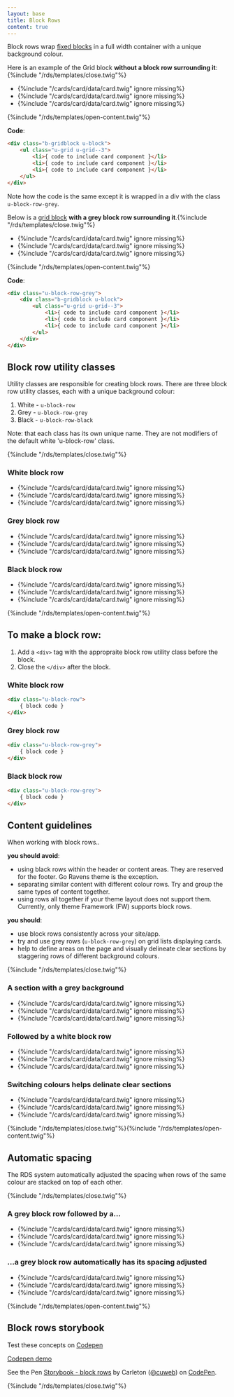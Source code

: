 ```yaml
---
layout: base
title: Block Rows
content: true
---
```

Block rows wrap [fixed blocks](#) in a full width container with a unique background colour.

Here is an example of the Grid block **without a block row surrounding it**:{%include "/rds/templates/close.twig"%}

<div class="b-gridblock u-block">
    <ul class="u-grid u-grid--3">
        <li>{%include "/cards/card/data/card.twig" ignore missing%}</li>
        <li>{%include "/cards/card/data/card.twig" ignore missing%}</li>
        <li>{%include "/cards/card/data/card.twig" ignore missing%}</li>
    </ul>
</div>{%include "/rds/templates/open-content.twig"%}

**Code**:

```html
<div class="b-gridblock u-block">
    <ul class="u-grid u-grid--3">
        <li>{ code to include card component }</li>
        <li>{ code to include card component }</li>
        <li>{ code to include card component }</li>
    </ul>
</div>

```

Note how the code is the same except it is wrapped in a div with the class `u-block-row-grey`.

Below is a [grid block](#) **with a grey block row surrounding it**.{%include "/rds/templates/close.twig"%}

<div class="u-block-row-grey">
    <div class="b-gridblock u-block">
        <ul class="u-grid u-grid--3">
            <li>{%include "/cards/card/data/card.twig" ignore missing%}</li>
            <li>{%include "/cards/card/data/card.twig" ignore missing%}</li>
            <li>{%include "/cards/card/data/card.twig" ignore missing%}</li>
        </ul>
    </div>
</div>{%include "/rds/templates/open-content.twig"%}


**Code**:

```html
<div class="u-block-row-grey">
    <div class="b-gridblock u-block">
        <ul class="u-grid u-grid--3">
            <li>{ code to include card component }</li>
            <li>{ code to include card component }</li>
            <li>{ code to include card component }</li>
        </ul>
    </div>
</div>
```

## Block row utility classes

Utility classes are responsible for creating block rows. There are three block row utility classes, each with a unique background colour:

1. White  -  `u-block-row`
2. Grey  -  `u-block-row-grey`
3. Black  -  `u-block-row-black`

Note: that each class has its own unique name. They are not modifiers of the default white 'u-block-row' class.

{%include "/rds/templates/close.twig"%}

<div class="u-block-row">
    <section class="u-block">
        <h3>White block row</h3>
        <div class="b-gridblock">
            <ul class="u-grid u-grid--3">
                <li>{%include "/cards/card/data/card.twig" ignore missing%}</li>
                <li>{%include "/cards/card/data/card.twig" ignore missing%}</li>
                <li>{%include "/cards/card/data/card.twig" ignore missing%}</li>
            </ul>
        </div>
    </section>
</div>
<div class="u-block-row-grey">
    <section class="u-block">
        <h3>Grey block row</h3>
        <div class="b-gridblock">
            <ul class="u-grid u-grid--3">
                <li>{%include "/cards/card/data/card.twig" ignore missing%}</li>
                <li>{%include "/cards/card/data/card.twig" ignore missing%}</li>
                <li>{%include "/cards/card/data/card.twig" ignore missing%}</li>
            </ul>
        </div>
    </section>
</div>
<div class="u-block-row-black">
    <section class="u-block">
        <h3>Black block row</h3>
        <div class="b-gridblock">
            <ul class="u-grid u-grid--3">
                <li>{%include "/cards/card/data/card.twig" ignore missing%}</li>
                <li>{%include "/cards/card/data/card.twig" ignore missing%}</li>
                <li>{%include "/cards/card/data/card.twig" ignore missing%}</li>
            </ul>
        </div>
    </section>
</div>{%include "/rds/templates/open-content.twig"%}

## To make a block row:

1. Add a `<div>` tag with the appropraite block row utility class before the block.
2. Close the `</div>` after the block.

### White block row
```html
<div class="u-block-row">
    { block code }
</div>
```
### Grey block row
```html
<div class="u-block-row-grey">
    { block code }
</div>
```
### Black block row
```html
<div class="u-block-row-grey">
    { block code }
</div>
```
## Content guidelines

When working with block rows..

**you should avoid**:

- using black rows within the header or content areas. They are reserved for the footer. Go Ravens theme is the exception.
- separating similar content with different colour rows. Try and group the same types of content together.
- using rows all together if your theme layout does not support them. Currently, only theme Framework (FW) supports block rows.

**you should**:

- use block rows consistently across your site/app.
- try and use grey rows (`u-block-row-grey`) on grid lists displaying cards.
- help to define areas on the page and visually delineate clear sections by staggering rows of different background colours.

{%include "/rds/templates/close.twig"%}

<div class="u-block-row-grey">
    <section class="u-block">
        <h3>A section with a grey background</h3>
        <div class="b-gridblock">
            <ul class="u-grid u-grid--3">
                <li>{%include "/cards/card/data/card.twig" ignore missing%}</li>
                <li>{%include "/cards/card/data/card.twig" ignore missing%}</li>
                <li>{%include "/cards/card/data/card.twig" ignore missing%}</li>
            </ul>
        </div>
    </section>
</div>
<div class="u-block-row">
    <section class="u-block">
        <h3>Followed by a white block row</h3>
        <div class="b-gridblock">
            <ul class="u-grid u-grid--3">
                <li>{%include "/cards/card/data/card.twig" ignore missing%}</li>
                <li>{%include "/cards/card/data/card.twig" ignore missing%}</li>
                <li>{%include "/cards/card/data/card.twig" ignore missing%}</li>
            </ul>
        </div>
    </section>
</div>
<div class="u-block-row-grey">
    <section class="u-block">
        <h3>Switching colours helps delinate clear sections</h3>
        <div class="b-gridblock">
            <ul class="u-grid u-grid--3">
                <li>{%include "/cards/card/data/card.twig" ignore missing%}</li>
                <li>{%include "/cards/card/data/card.twig" ignore missing%}</li>
                <li>{%include "/cards/card/data/card.twig" ignore missing%}</li>
            </ul>
        </div>
    </section>
</div>{%include "/rds/templates/close.twig"%}{%include "/rds/templates/open-content.twig"%}

## Automatic spacing

The RDS system automatically adjusted the spacing when rows of the same colour are stacked on top of each other.

{%include "/rds/templates/close.twig"%}<div class="u-block-row-grey">
    <section class="u-block">
        <h3>A grey block row followed by a...</h3>
        <div class="b-gridblock">
            <ul class="u-grid u-grid--3">
                <li>{%include "/cards/card/data/card.twig" ignore missing%}</li>
                <li>{%include "/cards/card/data/card.twig" ignore missing%}</li>
                <li>{%include "/cards/card/data/card.twig" ignore missing%}</li>
            </ul>
        </div>
    </section>
</div>
<div class="u-block-row-grey">
    <section class="u-block">
        <h3>...a grey block row automatically has its spacing adjusted</h3>
        <div class="b-gridblock">
            <ul class="u-grid u-grid--3">
                <li>{%include "/cards/card/data/card.twig" ignore missing%}</li>
                <li>{%include "/cards/card/data/card.twig" ignore missing%}</li>
                <li>{%include "/cards/card/data/card.twig" ignore missing%}</li>
            </ul>
        </div>
    </section>
</div>
{%include "/rds/templates/open-content.twig"%}

## Block rows storybook

Test these concepts on [Codepen](https://codepen.io/cuweb/pen/qYyVKQ)

<a class="c-button" href="https://codepen.io/cuweb/pen/qYyVKQ">Codepen demo</a>

<p data-height="402" data-theme-id="light" data-slug-hash="qYyVKQ" data-default-tab="result" data-user="cuweb" data-embed-version="2" data-pen-title="Storybook - block rows" data-editable="true" class="codepen">See the Pen <a href="https://codepen.io/cuweb/pen/qYyVKQ/">Storybook - block rows</a> by Carleton (<a href="https://codepen.io/cuweb">@cuweb</a>) on <a href="https://codepen.io">CodePen</a>.</p>
<script async src="https://static.codepen.io/assets/embed/ei.js"></script>

{%include "/rds/templates/close.twig"%}


